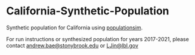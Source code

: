 # California-Synthetic-Population

Synthetic population for California using [populationsim](https://activitysim.github.io/populationsim/index.html).

For run instructions or synthesized population for years 2017-2021, please contact andrew.bae@stonybrook.edu or LJin@lbl.gov
